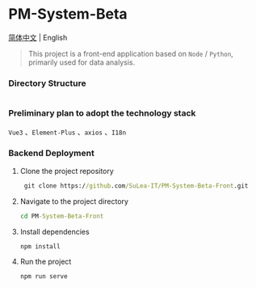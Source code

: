 # PM-System-Beta

[简体中文](https://github.com/SuLea-IT/PM-System-Beta/blob/main/README.zh-CN.md) | English

> This project is a front-end application based on `Node` / `Python`, primarily used for data analysis.

### Directory Structure

```bash

```

### Preliminary plan to adopt the technology stack

 `Vue3` 、`Element-Plus` 、`axios` 、`I18n`

### Backend Deployment

1. Clone the project repository

   ```cmd
    git clone https://github.com/SuLea-IT/PM-System-Beta-Front.git
   ```

2. Navigate to the project directory

   ```cmd
   cd PM-System-Beta-Front
   ```

3. Install dependencies

   ```
   npm install
   ```

4. Run the project

   ```cmd
   npm run serve
   ```
